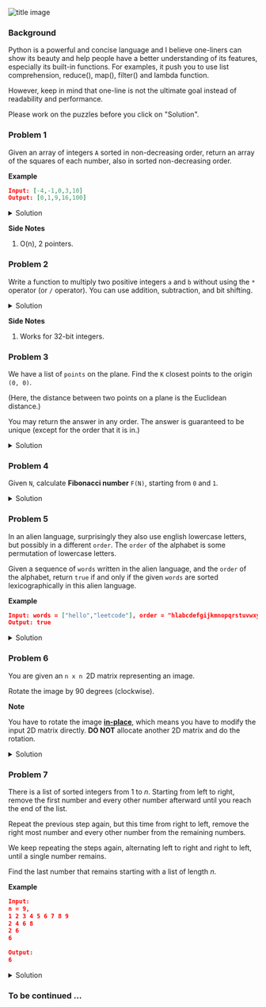 ![title image](http://wx3.sinaimg.cn/mw690/006a0Rdhgy1fl1hfkq0jfj30ku0rsq7u.jpg)

### Background

Python is a powerful and concise language and I believe one-liners can show its beauty and help people have a better understanding of its features, especially its built-in functions. For examples, it push you to use list comprehension, reduce(), map(), filter() and lambda function.

However, keep in mind that one-line is not the ultimate goal instead of readability and performance.

Please work on the puzzles before you click on "Solution".



### Problem 1

Given an array of integers `A` sorted in non-decreasing order, return an array of the squares of each number, also in sorted non-decreasing order.

**Example**

```json
Input: [-4,-1,0,3,10]
Output: [0,1,9,16,100]
```

<details><summary>Solution</summary>

```python
def sortedSquares(A):
    """
    :type A: List[int]
    :rtype: List[int]
    """
    return [
        A.pop(0 if abs(A[0]) > abs(A[j]) else j)**2
        for j in range(len(A) - 1, -1, -1)
    ][::-1]
```
</p></details>

**Side Notes**

1. O(n), 2 pointers.



### Problem 2

Write a function to multiply two positive integers `a` and `b` without using the `*` operator (or `/` operator). You can use addition, subtraction, and bit shifting.

<details><summary>Solution</summary>

```python
def multiply(a, b):
    """
    :type a: int
    :type b: int
    :rtype: int
    """
    return sum(b << i for i in range(32) if a >> i & 1)
```
</p></details>

**Side Notes**

1. Works for 32-bit integers.



### Problem 3

We have a list of `points` on the plane.  Find the `K` closest points to the origin `(0, 0)`.

(Here, the distance between two points on a plane is the Euclidean distance.) 

You may return the answer in any order.  The answer is guaranteed to be unique (except for the order that it is in.)

<details><summary>Solution</summary>

```python
def kClosest(points, K):
    """
    :type points: List[List[int]]
    :type K: int
    :rtype: List[List[int]]
    """
    return sorted(points, key = lambda x: (x[0]**2 + x[1]**2))[:K]

```
</p></details>


### Problem 4

Given `N`, calculate **Fibonacci number** `F(N)`, starting from `0` and `1`.

<details><summary>Solution</summary>

```python
from functools import reduce
def fib(N):
    """
    :type N: int
    :rtype: int
    """
    return reduce(lambda x, _: [x[1], sum(x)], range(N), [0, 1])[0]
```
</p></details>


### Problem 5

In an alien language, surprisingly they also use english lowercase letters, but possibly in a different `order`. The `order` of the alphabet is some permutation of lowercase letters.

Given a sequence of `words` written in the alien language, and the `order` of the alphabet, return `true` if and only if the given `words` are sorted lexicographically in this alien language.

**Example**

```json
Input: words = ["hello","leetcode"], order = "hlabcdefgijkmnopqrstuvwxyz"
Output: true
```

<details><summary>Solution</summary>

```python
def isAlienSorted(words, order):
    """
    :type words: List[str]
    :type order: str
    :rtype: bool
    """
    return sorted(words, key=lambda x: list(map(order.index, x))) == words
```
</p></details>


### Problem 6

You are given an `n x n `2D matrix representing an image.

Rotate the image by 90 degrees (clockwise).

**Note**

You have to rotate the image [**in-place**](https://en.wikipedia.org/wiki/In-place_algorithm), which means you have to modify the input 2D matrix directly. **DO NOT** allocate another 2D matrix and do the rotation.

<details><summary>Solution</summary><p>

```python
def rotate(matrix):
    """
    :type matrix: List[List[int]]
    :rtype: void Do not return anything, modify matrix in-place instead.
    """
    matrix[:] = map(list, zip(*matrix[::-1]))
```

</p></details>


### Problem 7

There is a list of sorted integers from 1 to *n*. Starting from left to right, remove the first number and every other number afterward until you reach the end of the list.

Repeat the previous step again, but this time from right to left, remove the right most number and every other number from the remaining numbers.

We keep repeating the steps again, alternating left to right and right to left, until a single number remains.

Find the last number that remains starting with a list of length *n*.

**Example**

```json
Input:
n = 9,
1 2 3 4 5 6 7 8 9
2 4 6 8
2 6
6

Output:
6
```

<details><summary>Solution</summary>

```python
def lastRemaining(n):
    """
    :type n: int
    :rtype: int
    """
    return n // 2 + 1 if n < 4 else lastRemaining(n // 4) * 4 - (n % 4 < 2) * 2
```

</details>


### To be continued ...

